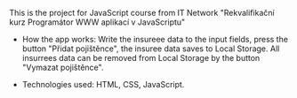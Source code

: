 This is the project for JavaScript course from IT Network "Rekvalifikační kurz Programátor WWW aplikací v JavaScriptu"
<br />

- How the app works: 
Write the insureee data to the input fields, press the button "Přidat pojištěnce", the insuree data saves to Local Storage.
All insurrees data can be removed from Local Storage by the button "Vymazat pojištěnce".


- Technologies used: 
HTML, CSS, JavaScript. 

 
 
